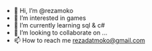 - 👋 Hi, I’m @rezamoko
- 👀 I’m interested in games
- 🌱 I’m currently learning sql & c#
- 💞️ I’m looking to collaborate on ...
- 📫 How to reach me rezadatmoko@gmail.com

<!---
rezamoko/rezamoko is a ✨ special ✨ repository because its `README.md` (this file) appears on your GitHub profile.
You can click the Preview link to take a look at your changes.
--->
